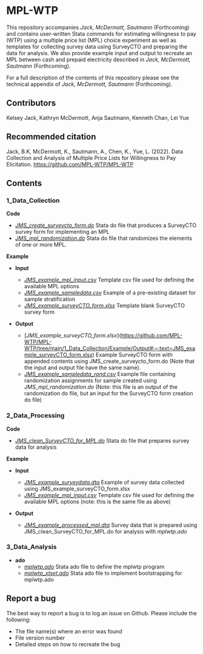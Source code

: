 # MPL-WTP
This repository accompanies *Jack, McDermott, Sautmann* (Forthcoming) and contains user-written Stata commands for estimating willingness to pay (WTP) using a multiple price list (MPL) choice experiment as well as templates for collecting survey data using SurveyCTO and preparing the data for analysis. We also provide example input and output to recreate an MPL between cash and prepaid electricity described in *Jack, McDermott, Sautmann* (Forthcoming).  

For a full description of the contents of this repository please see the technical appendix of *Jack, McDermott, Sautmann* (Forthcoming).  

## Contributors
Kelsey Jack, Kathryn McDermott, Anja Sautmann, Kenneth Chan, Lei Yue

## Recommended citation
Jack, B.K, McDermott, K., Sautmann, A., Chen, K., Yue, L. (2022). Data Collection and Analysis of Multiple Price Lists for Willingness to Pay Elicitation. https://github.com/MPL-WTP/MPL-WTP 


## Contents

### 1_Data_Collection
**Code**  
* [*JMS_create_surveycto_form.do*](https://github.com/MPL-WTP/MPL-WTP/tree/main/1_Data_Collection/Code#:~:text=JMS_create_surveycto_form.do) Stata do file that produces a SurveyCTO survey form for implementing an MPL  
* [*JMS_mpl_randomization.do*](https://github.com/MPL-WTP/MPL-WTP/tree/main/1_Data_Collection/Code#:~:text=JMS_mpl_randomization.do) Stata do file that randomizes the elements of one or more MPL. 
  
**Example**  
- **Input**
  - [*JMS_example_mpl_input.csv*](https://github.com/MPL-WTP/MPL-WTP/tree/main/1_Data_Collection/Example/Input#:~:text=JMS_example_mpl_input.csv) Template csv file used for defining the available MPL options  
  - [*JMS_example_sampledata.csv*](https://github.com/MPL-WTP/MPL-WTP/tree/main/1_Data_Collection/Example/Input#:~:text=JMS_example_sampledata.csv) Example of a pre-existing dataset for sample stratification  
  - [*JMS_example_surveyCTO_form.xlsx*](https://github.com/MPL-WTP/MPL-WTP/tree/main/1_Data_Collection/Example/Input#:~:text=JMS_example_surveyCTO_form.xlsx) Template blank SurveyCTO survey form  


- **Output**
  - [*JMS_example_surveyCTO_form.xlsx*}(https://github.com/MPL-WTP/MPL-WTP/tree/main/1_Data_Collection/Example/Output#:~:text=JMS_example_surveyCTO_form.xlsx) Example SurveyCTO form with appended contents using JMS_create_surveycto_form.do (Note that the input and output file have the same name). 
  - [*JMS_example_sampledata_rand.csv*](https://github.com/MPL-WTP/MPL-WTP/tree/main/1_Data_Collection/Example/Output#:~:text=JMS_example_sampledata_rand.csv) Example file containing randomization assignments for sample created using *JMS_mpl_randomization.do* (Note: this file is an output of the randomization do file, but an input for the SurveyCTO form creation do file)


### 2_Data_Processing
**Code**
  - [*JMS_clean_SurveyCTO_for_MPL.do*](https://github.com/MPL-WTP/MPL-WTP/tree/main/2_Data_Processing/Code#:~:text=JMS_clean_SurveyCTO_for_MPL.do) Stata do file that prepares survey data for analysis  
  
**Example**  
- **Input**
  - [*JMS_example_surveydata.dta*](https://github.com/MPL-WTP/MPL-WTP/tree/main/2_Data_Processing/Example/Input#:~:text=JMS_example_surveydata.dta) Example of survey data collected using JMS_example_surveyCTO_form.xlsx
  - [*JMS_example_mpl_input.csv*](https://github.com/MPL-WTP/MPL-WTP/tree/main/2_Data_Processing/Example/Input#:~:text=JMS_example_mpl_input.csv) Template csv file used for defining the available MPL options (note: this is the same file as above)


- **Output**  
  - [*JMS_example_processed_mpl.dta*](https://github.com/MPL-WTP/MPL-WTP/tree/main/2_Data_Processing/Example/Output#:~:text=JMS_example_processed_mpl.dta)  Survey data that is prepared using JMS_clean_SurveyCTO_for_MPL.do for analysis with *mplwtp.ado*


### 3_Data_Analysis
- **ado**
  - [*mplwtp.ado*](https://github.com/MPL-WTP/MPL-WTP/tree/main/3_Data_Analysis/ado#:~:text=.%E2%80%8A.-,mplwtp.ado,-Add%20data%20analysis) Stata ado file to define the mplwtp program
  - [*mplwtp_xtset.ado*](https://github.com/MPL-WTP/MPL-WTP/tree/main/3_Data_Analysis/ado#:~:text=1%20hour%20ago-,mplwtp_xtset.ado,-Add%20data%20analysis) Stata ado file to implement bootstrapping for mplwtp.ado


## Report a bug
The best way to report a bug is to log an issue on Github. Please include the following:
- The file name(s) where an error was found
- File version number
- Detailed steps on how to recreate the bug
